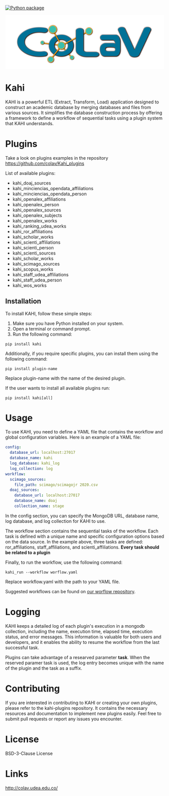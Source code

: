 [![Python package](https://github.com/colav-playground/Kahi/actions/workflows/python-package.yml/badge.svg)](https://github.com/colav-playground/Kahi/actions/workflows/python-package.yml)
<center><img src="https://raw.githubusercontent.com/colav/colav.github.io/master/img/Logo.png"/></center>

# Kahi
KAHI is a powerful ETL (Extract, Transform, Load) application designed to construct an academic database by merging databases and files from various sources. It simplifies the database construction process by offering a framework to define a workflow of sequential tasks using a plugin system that KAHI understands.

# Plugins
Take a look on plugins examples in the repository
https://github.com/colav/Kahi_plugins 

List of available plugins:

* kahi_doaj_sources
* kahi_minciencias_opendata_affiliations
* kahi_minciencias_opendata_person
* kahi_openalex_affiliations
* kahi_openalex_person
* kahi_openalex_sources
* kahi_openalex_subjects
* kahi_openalex_works
* kahi_ranking_udea_works
* kahi_ror_affiliations
* kahi_scholar_works
* kahi_scienti_affiliations
* kahi_scienti_person
* kahi_scienti_sources
* kahi_scholar_works
* kahi_scimago_sources
* kahi_scopus_works
* kahi_staff_udea_affiliations
* kahi_staff_udea_person
* kahi_wos_works

## Installation

To install KAHI, follow these simple steps:

1. Make sure you have Python installed on your system.
2. Open a terminal or command prompt.
3. Run the following command:

```shell
pip install kahi
```
Additionally, if you require specific plugins, you can install them using the following command:
```shell
pip install plugin-name
```
Replace plugin-name with the name of the desired plugin.

If the user wants to install all available plugins run:
```shell
pip install kahi[all]
```


# Usage

To use KAHI, you need to define a YAML file that contains the workflow and global configuration variables. Here is an example of a YAML file:
```yaml
config:
  database_url: localhost:27017
  database_name: kahi
  log_database: kahi_log
  log_collection: log
workflow:
  scimago_sources:
    file_path: scimago/scimagojr 2020.csv
  doaj_sources:
    database_url: localhost:27017
    database_name: doaj
    collection_name: stage
```
In the config section, you can specify the MongoDB URL, database name, log database, and log collection for KAHI to use.

The workflow section contains the sequential tasks of the workflow. Each task is defined with a unique name and specific configuration options based on the data source. In the example above, three tasks are defined: ror_affiliations, staff_affiliations, and scienti_affiliations.
**Every task should be related to a plugin**

Finally, to run the workflow, use the following command:
```shell
kahi_run --workflow worflow.yaml
```
Replace workflow.yaml with the path to your YAML file.

Suggested workflows can be found on [our worflow repository](https://github.com/colav/kahi_workflows).

# Logging
KAHI keeps a detailed log of each plugin's execution in a mongodb collection, including the name, execution time, elapsed time, execution status, and error messages. This information is valuable for both users and developers, and it enables the ability to resume the workflow from the last successful task.

Plugins can take advantage of a researved parameter **task**. When the reserved paramer task is used, the log entry becomes unique with the name of the plugin and the task as a suffix.

# Contributing
If you are interested in contributing to KAHI or creating your own plugins, please refer to the kahi-plugins repository. It contains the necessary resources and documentation to implement new plugins easily. Feel free to submit pull requests or report any issues you encounter.

# License
BSD-3-Clause License 

# Links
http://colav.udea.edu.co/



